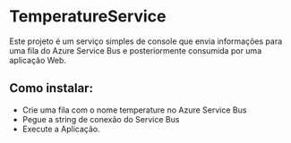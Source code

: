 # TemperatureService
Este projeto é um serviço simples de console que envia informações para uma fila do Azure Service Bus e posteriormente consumida por uma aplicação Web.

## Como instalar:
- Crie uma fila com o nome temperature no Azure Service Bus
- Pegue a string de conexão do Service Bus
- Execute a Aplicação.
